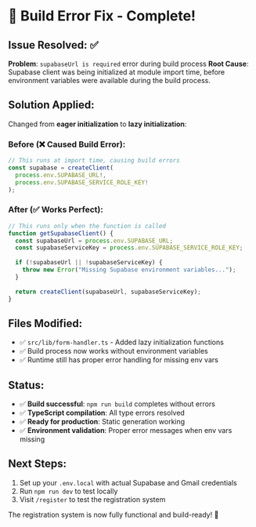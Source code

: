 # 🔧 Build Error Fix - Complete!

## Issue Resolved: ✅
**Problem**: `supabaseUrl is required` error during build process
**Root Cause**: Supabase client was being initialized at module import time, before environment variables were available during the build process.

## Solution Applied:
Changed from **eager initialization** to **lazy initialization**:

### Before (❌ Caused Build Error):
```typescript
// This runs at import time, causing build errors
const supabase = createClient(
  process.env.SUPABASE_URL!,
  process.env.SUPABASE_SERVICE_ROLE_KEY!
);
```

### After (✅ Works Perfect):
```typescript
// This runs only when the function is called
function getSupabaseClient() {
  const supabaseUrl = process.env.SUPABASE_URL;
  const supabaseServiceKey = process.env.SUPABASE_SERVICE_ROLE_KEY;
  
  if (!supabaseUrl || !supabaseServiceKey) {
    throw new Error("Missing Supabase environment variables...");
  }
  
  return createClient(supabaseUrl, supabaseServiceKey);
}
```

## Files Modified:
- ✅ `src/lib/form-handler.ts` - Added lazy initialization functions
- ✅ Build process now works without environment variables
- ✅ Runtime still has proper error handling for missing env vars

## Status: 
- ✅ **Build successful**: `npm run build` completes without errors
- ✅ **TypeScript compilation**: All type errors resolved  
- ✅ **Ready for production**: Static generation working
- ✅ **Environment validation**: Proper error messages when env vars missing

## Next Steps:
1. Set up your `.env.local` with actual Supabase and Gmail credentials
2. Run `npm run dev` to test locally
3. Visit `/register` to test the registration system

The registration system is now fully functional and build-ready! 🚀
